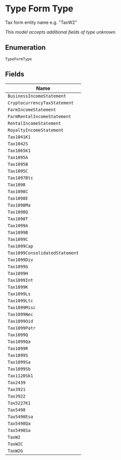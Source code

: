 
# Type Form Type

Tax form entity name e.g. "TaxW2"

*This model accepts additional fields of type unknown.*

## Enumeration

`TypeFormType`

## Fields

| Name |
|  --- |
| `BusinessIncomeStatement` |
| `CryptocurrencyTaxStatement` |
| `FarmIncomeStatement` |
| `FarmRentalIncomeStatement` |
| `RentalIncomeStatement` |
| `RoyaltyIncomeStatement` |
| `Tax1041K1` |
| `Tax1042S` |
| `Tax1065K1` |
| `Tax1095A` |
| `Tax1095B` |
| `Tax1095C` |
| `Tax1097Btc` |
| `Tax1098` |
| `Tax1098C` |
| `Tax1098E` |
| `Tax1098Ma` |
| `Tax1098Q` |
| `Tax1098T` |
| `Tax1099A` |
| `Tax1099B` |
| `Tax1099C` |
| `Tax1099Cap` |
| `Tax1099ConsolidatedStatement` |
| `Tax1099Div` |
| `Tax1099G` |
| `Tax1099H` |
| `Tax1099Int` |
| `Tax1099K` |
| `Tax1099Ls` |
| `Tax1099Ltc` |
| `Tax1099Misc` |
| `Tax1099Nec` |
| `Tax1099Oid` |
| `Tax1099Patr` |
| `Tax1099Q` |
| `Tax1099Qa` |
| `Tax1099R` |
| `Tax1099S` |
| `Tax1099Sa` |
| `Tax1099Sb` |
| `Tax1120Sk1` |
| `Tax2439` |
| `Tax3921` |
| `Tax3922` |
| `Tax5227K1` |
| `Tax5498` |
| `Tax5498Esa` |
| `Tax5498Qa` |
| `Tax5498Sa` |
| `TaxW2` |
| `TaxW2C` |
| `TaxW2G` |

